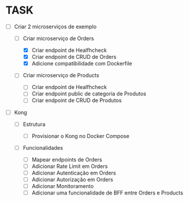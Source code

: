 # TASK

- [ ] Criar 2 microserviços de exemplo

  - [ ] Criar microserviço de Orders

    - [x] Criar endpoint de Healfhcheck
    - [x] Criar endpoint de CRUD de Orders
    - [x] Adicione compatibilidade com Dockerfile

  - [ ] Criar microserviço de Products

    - [ ] Criar endpoint de Healfhcheck
    - [ ] Criar endpoint public de categoria de Produtos
    - [ ] Criar endpoint de CRUD de Produtos

- [ ] Kong

  - [ ] Estrutura

    - [ ] Provisionar o Kong no Docker Compose

  - [ ] Funcionalidades

    - [ ] Mapear endpoints de Orders
    - [ ] Adicionar Rate Limit em Orders
    - [ ] Adicionar Autenticação em Orders
    - [ ] Adicionar Autorização em Orders
    - [ ] Adicionar Monitoramento
    - [ ] Adicionar uma funcionalidade de BFF entre Orders e Products
